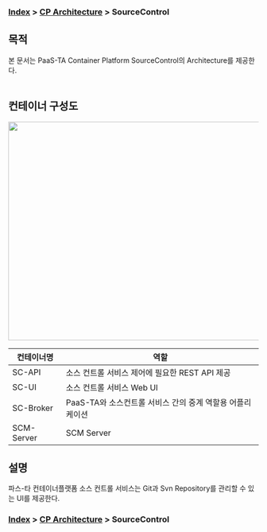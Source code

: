 ### [Index](https://github.com/PaaS-TA/Guide/blob/master/README.md) > [CP Architecture](../README.md) > SourceControl

## 목적
본 문서는 PaaS-TA Container Platform SourceControl의 Architecture를 제공한다.
<br><br>

## 컨테이너 구성도
<img src="https://user-images.githubusercontent.com/33216551/209299431-af201419-9220-425a-8552-d15e379f8ee7.png" width="730" height="440" />



| 컨테이너명  | 역할 |
|-------|-----|
| SC-API | 소스 컨트롤 서비스 제어에 필요한 REST API 제공 |
| SC-UI | 소스 컨트롤 서비스 Web UI |
| SC-Broker | PaaS-TA와 소스컨트롤 서비스 간의 중계 역할용 어플리케이션 |
| SCM-Server | SCM Server |



## 설명
파스-타 컨테이너플랫폼 소스 컨트롤 서비스는 Git과 Svn Repository를 관리할 수 있는 UI를 제공한다.   


### [Index](https://github.com/PaaS-TA/Guide/blob/master/README.md) > [CP Architecture](../README.md) > SourceControl

